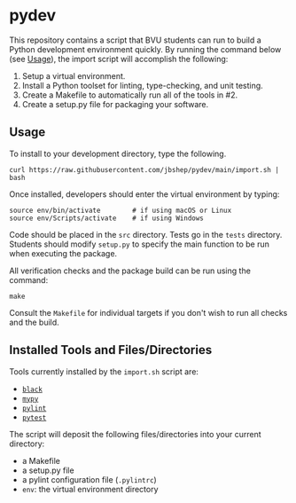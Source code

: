 # pydev

This repository contains a script that BVU students can run to build a Python development environment quickly.  By running the command below (see [Usage](#usage)), the import script will accomplish the following:

1. Setup a virtual environment.
2. Install a Python toolset for linting, type-checking, and unit testing.
3. Create a Makefile to automatically run all of the tools in #2.
4. Create a setup.py file for packaging your software.

## Usage

To install to your development directory, type the following.

```
curl https://raw.githubusercontent.com/jbshep/pydev/main/import.sh | bash
```

Once installed, developers should enter the virtual environment by typing:

```
source env/bin/activate        # if using macOS or Linux
source env/Scripts/activate    # if using Windows
```

Code should be placed in the `src` directory.  Tests go in the `tests` directory.  Students should modify `setup.py` to specify the main function to be run when executing the package.

All verification checks and the package build can be run using the command:

```
make
```

Consult the `Makefile` for individual targets if you don't wish to run all checks and the build.

## Installed Tools and Files/Directories

Tools currently installed by the `import.sh` script are:

* [`black`](https://black.readthedocs.io/)
* [`mypy`](https://mypy-lang.org/)
* [`pylint`](https://pypi.org/project/pylint/)
* [`pytest`](https://pytest.org/)

The script will deposit the following files/directories into your current directory:

* a Makefile
* a setup.py file
* a pylint configuration file (`.pylintrc`)
* `env`: the virtual environment directory

